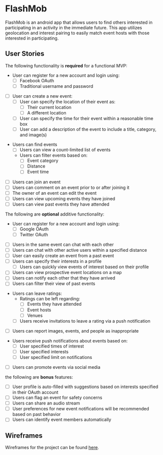 # FlashMob

FlashMob is an android app that allows users to find others interested in participating in an activity in the immediate future. This app utilizes geolocation and interest pairing to easily match event hosts with those interested in participating.

## User Stories

The following functionality is **required** for a functional MVP:

* User can register for a new account and login using:
  * [ ] Facebook OAuth
  * [ ] Traditional username and password
* [ ] User can create a new event:
  * [ ] User can specify the location of their event as:
    * [ ] Their current location
    * [ ] A different location
  * [ ] User can specify the time for their event within a reasonable time box
  * [ ] User can add a description of the event to include a title, category, and image(s)
* Users can find events
  * [ ] Users can view a count-limited list of events
  * Users can filter events based on:
    * [ ] Event category
    * [ ] Distance
    * [ ] Event time
* [ ] Users can join an event
* [ ] Users can comment on an event prior to or after joining it
* [ ] The owner of an event can edit the event
* [ ] Users can view upcoming events they have joined
* [ ] Users can view past events they have attended

The following are **optional** additive functionality:

* User can register for a new account and login using:
  * [ ] Google OAuth
  * [ ] Twitter OAuth
* [ ] Users in the same event can chat with each other
* [ ] Users can chat with other active users within a specified distance
* [ ] User can easily create an event from a past event
* [ ] Users can specify their interests in a profile
  * [ ] Users can quickly view events of interest based on their profile
* [ ] Users can view prospective event locations on a map
* [ ] Users can notify each other that they have arrived
* [ ] Users can filter their view of past events
* Users can leave ratings:
  * Ratings can be left regarding:
    * [ ] Events they have attended
    * [ ] Event hosts
    * [ ] Venues
  * [ ] Users receive invitations to leave a rating via a push notification
* [ ] Users can report images, events, and people as inappropriate
* Users receive push notifications about events based on:
  * [ ] User specified times of interest
  * [ ] User specified interests
  * [ ] User specified limit on notifications
* [ ] Users can promote events via social media

the following are **bonus** features:

* [ ] User profile is auto-filled with suggestions based on interests specified in their OAuth account
* [ ] Users can flag an event for safety concerns
* [ ] Users can share an audio stream
* [ ] User preferences for new event notifications will be recommended based on past behavior
* [ ] Users can identify event members automatically

## Wireframes

Wireframes for the project can be found [here](https://stridera.app.box.com/s/bbqp6b94msx8bql0g2i189rl8piw9cbi).

